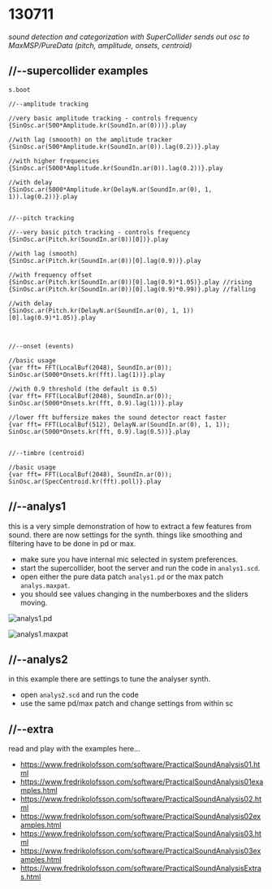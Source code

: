 130711
======

_sound detection and categorization with SuperCollider sends out osc to MaxMSP/PureData (pitch, amplitude, onsets, centroid)_

//--supercollider examples
--------------------------

```supercollider
s.boot

//--amplitude tracking

//very basic amplitude tracking - controls frequency
{SinOsc.ar(500*Amplitude.kr(SoundIn.ar(0)))}.play

//with lag (smoooth) on the amplitude tracker
{SinOsc.ar(500*Amplitude.kr(SoundIn.ar(0)).lag(0.2))}.play

//with higher frequencies
{SinOsc.ar(5000*Amplitude.kr(SoundIn.ar(0)).lag(0.2))}.play

//with delay
{SinOsc.ar(5000*Amplitude.kr(DelayN.ar(SoundIn.ar(0), 1, 1)).lag(0.2))}.play


//--pitch tracking

//--very basic pitch tracking - controls frequency
{SinOsc.ar(Pitch.kr(SoundIn.ar(0))[0])}.play

//with lag (smooth)
{SinOsc.ar(Pitch.kr(SoundIn.ar(0))[0].lag(0.9))}.play

//with frequency offset
{SinOsc.ar(Pitch.kr(SoundIn.ar(0))[0].lag(0.9)*1.05)}.play //rising
{SinOsc.ar(Pitch.kr(SoundIn.ar(0))[0].lag(0.9)*0.99)}.play //falling

//with delay
{SinOsc.ar(Pitch.kr(DelayN.ar(SoundIn.ar(0), 1, 1))[0].lag(0.9)*1.05)}.play



//--onset (events)

//basic usage
{var fft= FFT(LocalBuf(2048), SoundIn.ar(0)); SinOsc.ar(5000*Onsets.kr(fft).lag(1))}.play

//with 0.9 threshold (the default is 0.5)
{var fft= FFT(LocalBuf(2048), SoundIn.ar(0)); SinOsc.ar(5000*Onsets.kr(fft, 0.9).lag(1))}.play

//lower fft buffersize makes the sound detector react faster
{var fft= FFT(LocalBuf(512), DelayN.ar(SoundIn.ar(0), 1, 1)); SinOsc.ar(5000*Onsets.kr(fft, 0.9).lag(0.5))}.play


//--timbre (centroid)

//basic usage
{var fft= FFT(LocalBuf(2048), SoundIn.ar(0)); SinOsc.ar(SpecCentroid.kr(fft).poll)}.play
```

//--analys1
-----------
this is a very simple demonstration of how to extract a few features from sound.  there are now settings for the synth.  things like smoothing and filtering have to be done in pd or max.

* make sure you have internal mic selected in system preferences.
* start the supercollider, boot the server and run the code in `analys1.scd`.
* open either the pure data patch `analys1.pd` or the max patch `analys.maxpat`.
* you should see values changing in the numberboxes and the sliders moving.

![analys1.pd](https://raw.github.com/redFrik/udk09-Bits_and_Pieces/master/udk130711/analys1.pd.png)

![analys1.maxpat](https://raw.github.com/redFrik/udk09-Bits_and_Pieces/master/udk130711/analys1.maxpat.png)

//--analys2
-----------
in this example there are settings to tune the analyser synth.

* open `analys2.scd` and run the code
* use the same pd/max patch and change settings from within sc

//--extra
---------
read and play with the examples here...

* <https://www.fredrikolofsson.com/software/PracticalSoundAnalysis01.html>
* <https://www.fredrikolofsson.com/software/PracticalSoundAnalysis01examples.html>
* <https://www.fredrikolofsson.com/software/PracticalSoundAnalysis02.html>
* <https://www.fredrikolofsson.com/software/PracticalSoundAnalysis02examples.html>
* <https://www.fredrikolofsson.com/software/PracticalSoundAnalysis03.html>
* <https://www.fredrikolofsson.com/software/PracticalSoundAnalysis03examples.html>
* <https://www.fredrikolofsson.com/software/PracticalSoundAnalysisExtras.html>
